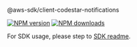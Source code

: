 @aws-sdk/client-codestar-notifications

[![NPM version](https://img.shields.io/npm/v/@aws-sdk/client-codestar-notifications/beta.svg)](https://www.npmjs.com/package/@aws-sdk/client-codestar-notifications)
[![NPM downloads](https://img.shields.io/npm/dm/@aws-sdk/client-codestar-notifications.svg)](https://www.npmjs.com/package/@aws-sdk/client-codestar-notifications)

For SDK usage, please step to [SDK readme](https://github.com/aws/aws-sdk-js-v3).
